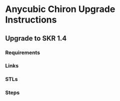 # Anycubic Chiron Upgrade Instructions

## Upgrade to SKR 1.4

### Requirements

### Links

### STLs

### Steps

